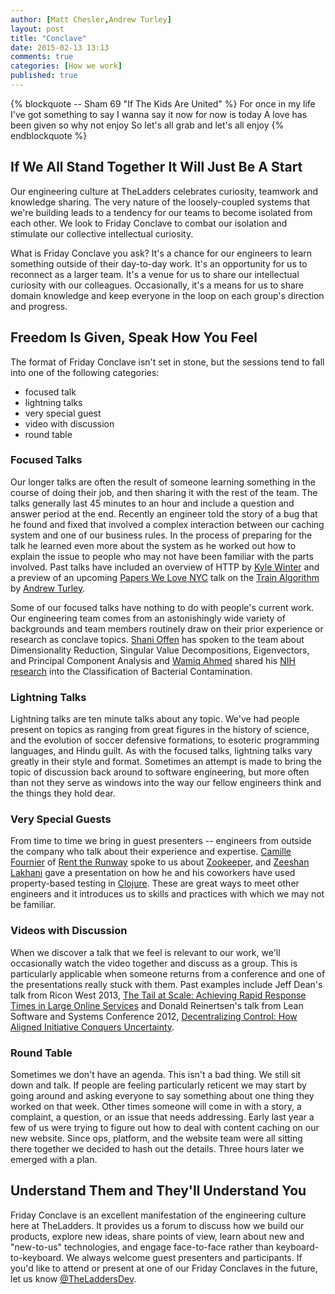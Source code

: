 ```yaml
---
author: [Matt Chesler,Andrew Turley]
layout: post
title: "Conclave"
date: 2015-02-13 13:13
comments: true
categories: [How we work]
published: true
---
```


{% blockquote -- Sham 69 "If The Kids Are United" %}
 For once in my life I've got something to say
 I wanna say it now for now is today
 A love has been given so why not enjoy
 So let's all grab and let's all enjoy
{% endblockquote %}

## If We All Stand Together It Will Just Be A Start

Our engineering culture at TheLadders celebrates curiosity, teamwork and knowledge sharing.  The very nature of the loosely-coupled systems that we're building leads to a tendency for our teams to become isolated from each other.  We look to Friday Conclave to combat our isolation and stimulate our collective intellectual curiosity.

What is Friday Conclave you ask?  It's a chance for our engineers to learn something outside of their day-to-day work.  It's an opportunity for us to reconnect as a larger team.  It's a venue for us to share our intellectual curiosity with our colleagues.  Occasionally, it's a means for us to share domain knowledge and keep everyone in the loop on each group's direction and progress.

## Freedom Is Given, Speak How You Feel

The format of Friday Conclave isn't set in stone, but the sessions tend to fall into one of the following categories:

* focused talk
* lightning talks
* very special guest
* video with discussion
* round table

### Focused Talks

Our longer talks are often the result of someone learning something in the course of doing their job, and then sharing it with the rest of the team.  The talks generally last 45 minutes to an hour and include a question and answer period at the end. Recently an engineer told the story of a bug that he found and fixed that involved a complex interaction between our caching system and one of our business rules. In the process of preparing for the talk he learned even more about the system as he worked out how to explain the issue to people who may not have been familiar with the parts involved.  Past talks have included an overview of HTTP by [Kyle Winter](/ourteam/kylewinter) and a preview of an upcoming [Papers We Love NYC](https://twitter.com/paperswelovenyc) talk on the [Train Algorithm](https://github.com/papers-we-love/papers-we-love/blob/master/garbage_collection/incremental_mature_garbage_collection_using_the_train_algorithm.pdf?raw=true) by [Andrew Turley](/ourteam/andrewturley).

Some of our focused talks have nothing to do with people's current work.  Our engineering team comes from an astonishingly wide variety of backgrounds and team members routinely draw on their prior experience or research as conclave topics.  [Shani Offen](/ourteam/shanioffen) has spoken to the team about Dimensionality Reduction, Singular Value Decompositions, Eigenvectors, and Principal Component Analysis and [Wamiq Ahmed](/ourteam/wamiqahmed) shared his [NIH research](http://www.ncbi.nlm.nih.gov/pubmed/23060342) into the Classification of Bacterial Contamination.

### Lightning Talks

Lightning talks are ten minute talks about any topic. We've had people present on topics as ranging from great figures in the history of science, and the evolution of soccer defensive formations, to esoteric programming languages, and Hindu guilt. As with the focused talks, lightning talks vary greatly in their style and format. Sometimes an attempt is made to bring the topic of discussion back around to software engineering, but more often than not they serve as windows into the way our fellow engineers think and the things they hold dear.

### Very Special Guests

From time to time we bring in guest presenters -- engineers from outside the company who talk about their experience and expertise. [Camille Fournier](http://whilefalse.blogspot.com/) of [Rent the Runway](https://www.renttherunway.com/rtr_home) spoke to us about [Zookeeper](http://zookeeper.apache.org/), and [Zeeshan Lakhani](https://twitter.com/zeeshanlakhani) gave a presentation on how he and his coworkers have used property-based testing in [Clojure](http://clojure.org). These are great ways to meet other engineers and it introduces us to skills and practices with which we may not be familiar.

### Videos with Discussion

When we discover a talk that we feel is relevant to our work, we'll occasionally watch the video together and discuss as a group.  This is particularly applicable when someone returns from a conference and one of the presentations really stuck with them.  Past examples include Jeff Dean's talk from Ricon West 2013, [The Tail at Scale: Achieving Rapid Response Times in Large Online Services](https://www.youtube.com/watch?v=C_PxVdQmfpk) and Donald Reinertsen's talk from Lean Software and Systems Conference 2012, [Decentralizing Control: How Aligned Initiative Conquers Uncertainty](http://vimeo.com/45947817).

### Round Table

Sometimes we don't have an agenda. This isn't a bad thing. We still sit down and talk. If people are feeling particularly reticent we may start by going around and asking everyone to say something about one thing they worked on that week. Other times someone will come in with a story, a complaint, a question, or an issue that needs addressing. Early last year a few of us were trying to figure out how to deal with content caching on our new website. Since ops, platform, and the website team were all sitting there together we decided to hash out the details. Three hours later we emerged with a plan.

## Understand Them and They'll Understand You

Friday Conclave is an excellent manifestation of the engineering culture here at TheLadders.  It provides us a forum to discuss how we build our products, explore new ideas, share points of view, learn about new and "new-to-us" technologies, and engage face-to-face rather than keyboard-to-keyboard.  We always welcome guest presenters and participants.  If you'd like to attend or present at one of our Friday Conclaves in the future, let us know [@TheLaddersDev](https://twitter.com/theladdersdev).
